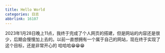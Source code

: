 ```yaml
---
title: Hello World
categories: 日志
abbrlink: 16107
---
```

2023年1月28日晚上11点，我终于完成了个人网页的搭建，但是网站的内容还是很少，后期会慢慢加上去的。以前一直想拥有一个属于自己的网站，现在终于实现了这个目标，还是非常开心的 哈哈哈😁😁😁


